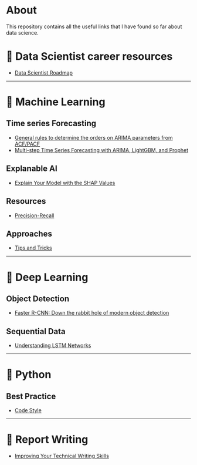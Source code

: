 # About

This repository contains all the useful links that I have found so far about data science.


# 🔶 Data Scientist career resources
- [Data Scientist Roadmap](https://github.com/MrMimic/data-scientist-roadmap)

---
# 🔶 Machine Learning 
## Time series Forecasting
- [General rules to determine the orders on ARIMA parameters from ACF/PACF](https://otexts.com/fpp3/non-seasonal-arima.html#acf-and-pacf-plots)
- [Multi-step Time Series Forecasting with ARIMA, LightGBM, and Prophet](https://towardsdatascience.com/multi-step-time-series-forecasting-with-arima-lightgbm-and-prophet-cc9e3f95dfb0#:~:text=LightGBM%20is%20a%20popular%20machine,trend%20and%20seasonality%20(Nile%20dataset))

## Explanable AI
- [Explain Your Model with the SHAP Values](https://towardsdatascience.com/explain-your-model-with-the-shap-values-bc36aac4de3d)
## Resources
- [Precision-Recall](./precision-recall)
## Approaches
- [Tips and Tricks](https://stanford.edu/~shervine/teaching/cs-229/cheatsheet-machine-learning-tips-and-tricks)

---
# 🔶 Deep Learning
## Object Detection
- [Faster R-CNN: Down the rabbit hole of modern object detection](https://tryolabs.com/blog/2018/01/18/faster-r-cnn-down-the-rabbit-hole-of-modern-object-detection/)

## Sequential Data
- [Understanding LSTM Networks](http://colah.github.io/posts/2015-08-Understanding-LSTMs/)

---
# 🔶 Python
## Best Practice
- [Code Style](https://docs.python-guide.org/writing/style/)

---
# 🔶 Report Writing
- [Improving Your Technical Writing Skills](https://www.eecs.qmul.ac.uk/~norman/papers/good_writing/Technical%20writing.pdf)

